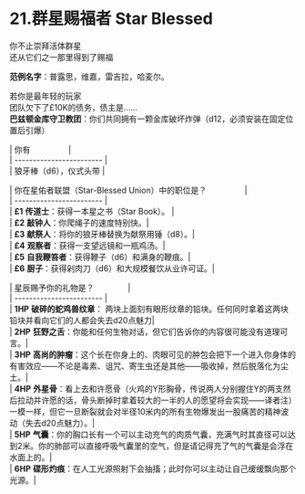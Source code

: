 # 21.群星赐福者 Star Blessed  
你不止崇拜活体群星  
还从它们之一那里得到了赐福  
  
**范例名字**：普露思，维嘉，雷吉拉，哈麦尔。  
  
若你是最年轻的玩家  
团队欠下了£10K的债务，债主是……  
**巴兹顿金库守卫教团**：你们共同拥有一颗金库破坏炸弹（d12，必须安装在固定位置后引爆）  
  
| 你有                 |  
| ------------------------ |  
| 狼牙棒（d6），仪式头带 |  
  
| 你在星佑者联盟（Star-Blessed Union）中的职位是？                 |  
| ------------------------ |  
| **£1** **传道士**：获得一本星之书（Star Book）。 |  
| **£2** **敲钟人**：你爬绳子的速度特别快。|  
| **£3** **献祭人**：将你的狼牙棒替换为献祭用锤（d8）。|  
| **£4** **观察者**：获得一支望远镜和一瓶鸡汤。|  
| **£5** **自我鞭笞者**：获得鞭子（d6）和满身的鞭痕。|  
| **£6** **厨子**：获得剁肉刀（d6）和大规模餐饮从业许可证。|  
  
| 星辰赐予你的礼物是？               |  
| ------------------------ |  
| **1HP** **破碎的蛇鸡兽纹章**： 两块上面刻有眼形纹章的铅块。任何同时拿着这两块铅块并看向它们的人都会失去d20点魅力|  
| **2HP** **狂野之舌**：你能和任何生物对话，但它们告诉你的内容很可能没有道理可言。|  
| **3HP** **高尚的肿瘤**：这个长在你身上的、肉眼可见的肿包会把下一个进入你身体的有害效应——不论是毒素、诅咒、寄生虫还是其他——吸收掉，然后脱落化为尘土。|  
| **4HP** **外星骨**：看上去和许愿骨（火鸡的Y形胸骨，传说两人分别握住Y的两支然后拉动并许愿的话，骨头断掉时拿着较大的一半的人的愿望将会实现——译者注）一模一样，但它一旦断裂就会对半径10米内的所有生物爆发出一股痛苦的精神波动（失去d20点魅力）。|  
| **5HP** **气囊**：你的胸口长有一个可以主动充气的肉质气囊，充满气时其直径可以达到2米。你的肺部可以直接呼吸气囊里的空气，但是请记得充了气的气囊是会浮在水面上的。|  
| **6HP** **碟形灼痕**：在人工光源照射下会抽搐；此时你可以主动让自己缓缓飘向那个光源。|